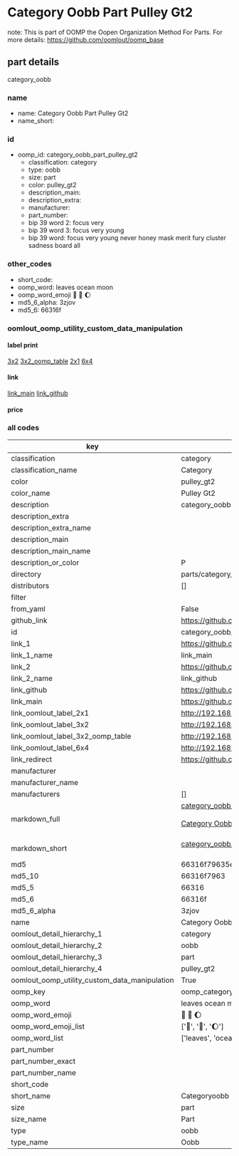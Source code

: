 # Category Oobb Part Pulley Gt2  

note: This is part of OOMP the Oopen Organization Method For Parts. For more details: https://github.com/oomlout/oomp_base

##  part details
  



category_oobb



### name
* name: Category Oobb Part Pulley Gt2
* name_short: 
### id
* oomp_id: category_oobb_part_pulley_gt2
  * classification: category
  * type: oobb
  * size: part
  * color: pulley_gt2
  * description_main: 
  * description_extra: 
  * manufacturer: 
  * part_number: 
  * bip 39 word 2: focus very
  * bip 39 word 3: focus very young
  * bip 39 word: focus very young never honey mask merit fury cluster sadness board all

### other_codes
* short_code: 
* oomp_word: leaves ocean moon
* oomp_word_emoji :leaves: :ocean: :moon:
* md5_6_alpha: 3zjov
* md5_6: 66316f






### oomlout_oomp_utility_custom_data_manipulation
#### label print
[3x2](http://192.168.1.245:1112/?label=oomp%203zjov)
[3x2_oomp_table](http://192.168.1.108:1112/?label=oomp%203zjov)
[2x1](http://192.168.1.242:1112/?label=oomp%203zjov)
[6x4](http://192.168.1.55:1112/?label=oomp%203zjov)    

#### link

[link_main](https://github.com/oomlout/oomlout_oomp_version_1_messy/tree/main/parts/category_oobb_part_pulley_gt2) [link_github](https://github.com/oomlout/oomlout_oomp_version_1_messy/tree/main/parts/category_oobb_part_pulley_gt2)                             

#### price







### all codes 
| key | value |  
| --- | --- |  
| classification | category |  
| classification_name | Category |  
| color | pulley_gt2 |  
| color_name | Pulley Gt2 |  
| description | category_oobb |  
| description_extra |  |  
| description_extra_name |  |  
| description_main |  |  
| description_main_name |  |  
| description_or_color | P  |  
| directory | parts/category_oobb_part_pulley_gt2 |  
| distributors | [] |  
| filter |  |  
| from_yaml | False |  
| github_link | https://github.com/oomlout/oomlout_oomp_part_src/tree/main/parts/category_oobb_part_pulley_gt2 |  
| id | category_oobb_part_pulley_gt2 |  
| link_1 | https://github.com/oomlout/oomlout_oomp_version_1_messy/tree/main/parts/category_oobb_part_pulley_gt2 |  
| link_1_name | link_main |  
| link_2 | https://github.com/oomlout/oomlout_oomp_version_1_messy/tree/main/parts/category_oobb_part_pulley_gt2 |  
| link_2_name | link_github |  
| link_github | https://github.com/oomlout/oomlout_oomp_version_1_messy/tree/main/parts/category_oobb_part_pulley_gt2 |  
| link_main | https://github.com/oomlout/oomlout_oomp_version_1_messy/tree/main/parts/category_oobb_part_pulley_gt2 |  
| link_oomlout_label_2x1 | http://192.168.1.242:1112/?label=oomp%203zjov |  
| link_oomlout_label_3x2 | http://192.168.1.245:1112/?label=oomp%203zjov |  
| link_oomlout_label_3x2_oomp_table | http://192.168.1.108:1112/?label=oomp%203zjov |  
| link_oomlout_label_6x4 | http://192.168.1.55:1112/?label=oomp%203zjov |  
| link_redirect | https://github.com/oomlout/oomlout_oomp_version_1_messy/tree/main/parts/category_oobb_part_pulley_gt2 |  
| manufacturer |  |  
| manufacturer_name |  |  
| manufacturers | [] |  
| markdown_full | [category_oobb_part_pulley_gt2](none)<br>[](none)<br>[Category Oobb Part Pulley Gt2](none)<br><br> |  
| markdown_short | [category_oobb_part_pulley_gt2](none)<br><br> |  
| md5 | 66316f79635e717221b69951febcbad1 |  
| md5_10 | 66316f7963 |  
| md5_5 | 66316 |  
| md5_6 | 66316f |  
| md5_6_alpha | 3zjov |  
| name | Category Oobb Part Pulley Gt2 |  
| oomlout_detail_hierarchy_1 | category |  
| oomlout_detail_hierarchy_2 | oobb |  
| oomlout_detail_hierarchy_3 | part |  
| oomlout_detail_hierarchy_4 | pulley_gt2 |  
| oomlout_oomp_utility_custom_data_manipulation | True |  
| oomp_key | oomp_category_oobb_part_pulley_gt2 |  
| oomp_word | leaves ocean moon |  
| oomp_word_emoji | :leaves: :ocean: :moon: |  
| oomp_word_emoji_list | [':leaves:', ':ocean:', ':moon:'] |  
| oomp_word_list | ['leaves', 'ocean', 'moon'] |  
| part_number |  |  
| part_number_exact |  |  
| part_number_name |  |  
| short_code |  |  
| short_name | Categoryoobb |  
| size | part |  
| size_name | Part |  
| type | oobb |  
| type_name | Oobb |  

